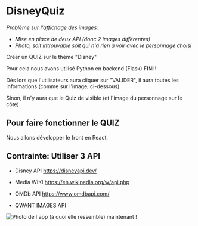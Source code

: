 # DisneyQuiz 

*Problème sur l'affichage des images:*
* *Mise en place de deux API (donc 2 images différentes)*
* *Photo, soit introuvable soit qui n'a rien à voir avec le personnage choisi*

Créer un QUIZ sur le thème "Disney"
  
Pour cela nous avons utilisé Python en backend (Flask) __FINI !__

Dès lors que l'utilisateurs aura cliquer sur "VALIDER", il aura toutes les informations (comme sur l'image, ci-dessous) 

Sinon, il n'y aura que le Quiz de visible (et l'image du personnage sur le côté)
  
Pour faire fonctionner le QUIZ
---------------------------------------------
Nous allons développer le front en React.

__Contrainte: Utiliser 3 API__
---------------------------------------------

- Disney API https://disneyapi.dev/ 

- Media WIKI https://en.wikipedia.org/w/api.php 

- OMDb API https://www.omdbapi.com/ 

- QWANT IMAGES API 


![Photo de l'app (à quoi elle ressemble) maintenant !](https://vergoz.xyz/image_readme_github.png) 
